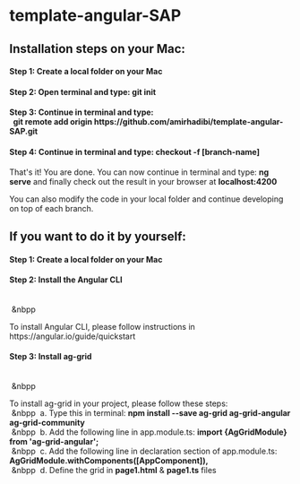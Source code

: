 # template-angular-SAP

<h2>Installation steps on your Mac:</h2>

<h4>Step 1: Create a local folder on your Mac</h4>

<h4>Step 2: Open terminal and type: <b>git init</b></h4>

<h4>Step 3: Continue in terminal and type: <br>&nbsp
<b>git remote add origin https://github.com/amirhadibi/template-angular-SAP.git</b></h4>

<h4>Step 4: Continue in terminal and type: <b>checkout -f [branch-name]</b></h4>

<p>That's it! You are done. You can now continue in terminal and type: <b>ng serve</b> and finally check out the result in your browser at <b>localhost:4200</b></p>

<p>You can also modify the code in your local folder and continue developing on top of each branch.</p>

<h2>If you want to do it by yourself:</h3>

<h4>Step 1: Create a local folder on your Mac</h4>

<h4>Step 2: Install the Angular CLI</h4><br>&nbsp&nbpp&nbsp
<p>To install Angular CLI, please follow instructions in https://angular.io/guide/quickstart</p>

<h4>Step 3: Install ag-grid</h4><br>&nbsp&nbpp&nbsp
<p>To install ag-grid in your project, please follow these steps:<br>&nbsp&nbpp&nbsp
a. Type this in terminal: <b> npm install --save ag-grid ag-grid-angular ag-grid-community </b><br>&nbsp&nbpp&nbsp 
b. Add the following line in app.module.ts: <b> import {AgGridModule} from 'ag-grid-angular'; </b><br>&nbsp&nbpp&nbsp
c. Add the following line in declaration section of app.module.ts: <b> AgGridModule.withComponents([AppComponent]),</b><br>&nbsp&nbpp&nbsp
d. Define the grid in <b>page1.html</b> & <b>page1.ts</b> files</p>

